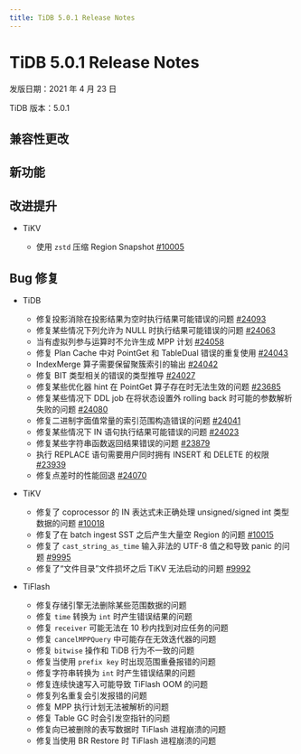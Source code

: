 ```yaml
---
title: TiDB 5.0.1 Release Notes
---
```


# TiDB 5.0.1 Release Notes

发版日期：2021 年 4 月 23 日

TiDB 版本：5.0.1

## 兼容性更改

## 新功能

## 改进提升

+ TiKV

    - 使用 `zstd` 压缩 Region Snapshot [#10005](https://github.com/tikv/tikv/pull/10005)

## Bug 修复

+ TiDB

    - 修复投影消除在投影结果为空时执行结果可能错误的问题 [#24093](https://github.com/pingcap/tidb/pull/24093)
    - 修复某些情况下列允许为 NULL 时执行结果可能错误的问题 [#24063](https://github.com/pingcap/tidb/pull/24063)
    - 当有虚拟列参与运算时不允许生成 MPP 计划 [#24058](https://github.com/pingcap/tidb/pull/24058)
    - 修复 Plan Cache 中对 PointGet 和 TableDual 错误的重复使用 [#24043](https://github.com/pingcap/tidb/pull/24043)
    - IndexMerge 算子需要保留聚簇索引的输出 [#24042](https://github.com/pingcap/tidb/pull/24042)
    - 修复 BIT 类型相关的错误的类型推导 [#24027](https://github.com/pingcap/tidb/pull/24027)
    - 修复某些优化器 hint 在 PointGet 算子存在时无法生效的问题 [#23685](https://github.com/pingcap/tidb/pull/23685)
    - 修复某些情况下 DDL job 在将状态设置外 rolling back 时可能的参数解析失败的问题 [#24080](https://github.com/pingcap/tidb/pull/24080)
    - 修复二进制字面值常量的索引范围构造错误的问题 [#24041](https://github.com/pingcap/tidb/pull/24041)
    - 修复某些情况下 IN 语句执行结果可能错误的问题 [#24023](https://github.com/pingcap/tidb/pull/24023)
    - 修复某些字符串函数返回结果错误的问题 [#23879](https://github.com/pingcap/tidb/pull/23879)
    - 执行 REPLACE 语句需要用户同时拥有 INSERT 和 DELETE 的权限 [#23939](https://github.com/pingcap/tidb/pull/23939)
    - 修复点差时的性能回退 [#24070](https://github.com/pingcap/tidb/pull/24070)

+ TiKV

    - 修复了 coprocessor 的 IN 表达式未正确处理 unsigned/signed int 类型数据的问题 [#10018](https://github.com/tikv/tikv/pull/10018)
    - 修复了在 batch ingest SST 之后产生大量空 Region 的问题 [#10015](https://github.com/tikv/tikv/pull/10015)
    - 修复了 `cast_string_as_time` 输入非法的 UTF-8 值之和导致 panic 的问题 [#9995](https://github.com/tikv/tikv/pull/9995)
    - 修复了“文件目录”文件损坏之后 TiKV 无法启动的问题 [#9992](https://github.com/tikv/tikv/pull/9992)

+ TiFlash

    - 修复存储引擎无法删除某些范围数据的问题
    - 修复 `time` 转换为 `int` 时产生错误结果的问题
    - 修复 `receiver` 可能无法在 10 秒内找到对应任务的问题
    - 修复 `cancelMPPQuery` 中可能存在无效迭代器的问题
    - 修复 `bitwise` 操作和 TiDB 行为不一致的问题
    - 修复当使用 `prefix key` 时出现范围重叠报错的问题
    - 修复字符串转换为 `int` 时产生错误结果的问题
    - 修复连续快速写入可能导致 TiFlash OOM 的问题
    - 修复列名重复会引发报错的问题
    - 修复 MPP 执行计划无法被解析的问题
    - 修复 Table GC 时会引发空指针的问题
    - 修复向已被删除的表写数据时 TiFlash 进程崩溃的问题
    - 修复当使用 BR Restore 时 TiFlash 进程崩溃的问题
